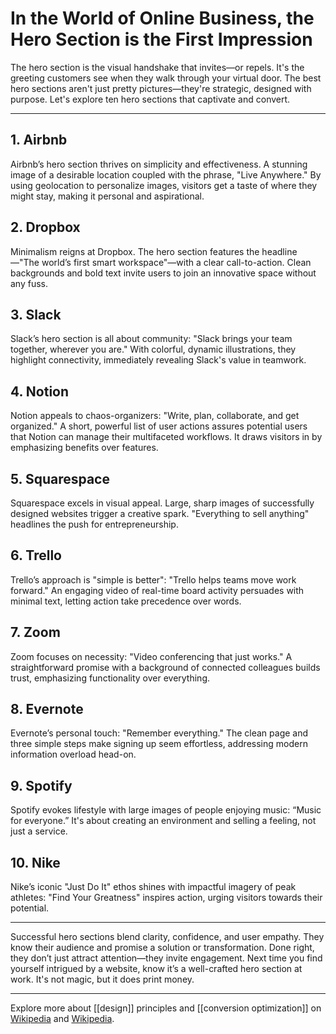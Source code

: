 # In the World of Online Business, the Hero Section is the First Impression

The hero section is the visual handshake that invites—or repels. It's the greeting customers see when they walk through your virtual door. The best hero sections aren't just pretty pictures—they're strategic, designed with purpose. Let's explore ten hero sections that captivate and convert.

---

## 1. Airbnb

Airbnb’s hero section thrives on simplicity and effectiveness. A stunning image of a desirable location coupled with the phrase, "Live Anywhere." By using geolocation to personalize images, visitors get a taste of where they might stay, making it personal and aspirational.

## 2. Dropbox

Minimalism reigns at Dropbox. The hero section features the headline—"The world’s first smart workspace"—with a clear call-to-action. Clean backgrounds and bold text invite users to join an innovative space without any fuss.

## 3. Slack

Slack’s hero section is all about community: "Slack brings your team together, wherever you are." With colorful, dynamic illustrations, they highlight connectivity, immediately revealing Slack's value in teamwork.

## 4. Notion

Notion appeals to chaos-organizers: "Write, plan, collaborate, and get organized." A short, powerful list of user actions assures potential users that Notion can manage their multifaceted workflows. It draws visitors in by emphasizing benefits over features.

## 5. Squarespace

Squarespace excels in visual appeal. Large, sharp images of successfully designed websites trigger a creative spark. "Everything to sell anything" headlines the push for entrepreneurship.

## 6. Trello

Trello’s approach is "simple is better": "Trello helps teams move work forward." An engaging video of real-time board activity persuades with minimal text, letting action take precedence over words.

## 7. Zoom

Zoom focuses on necessity: "Video conferencing that just works." A straightforward promise with a background of connected colleagues builds trust, emphasizing functionality over everything.

## 8. Evernote

Evernote’s personal touch: "Remember everything." The clean page and three simple steps make signing up seem effortless, addressing modern information overload head-on.

## 9. Spotify

Spotify evokes lifestyle with large images of people enjoying music: “Music for everyone.” It's about creating an environment and selling a feeling, not just a service.

## 10. Nike

Nike’s iconic "Just Do It" ethos shines with impactful imagery of peak athletes: "Find Your Greatness" inspires action, urging visitors towards their potential.

---

Successful hero sections blend clarity, confidence, and user empathy. They know their audience and promise a solution or transformation. Done right, they don’t just attract attention—they invite engagement. Next time you find yourself intrigued by a website, know it’s a well-crafted hero section at work. It's not magic, but it does print money. 

---

Explore more about [[design]] principles and [[conversion optimization]] on [Wikipedia](https://en.wikipedia.org/wiki/Design) and [Wikipedia](https://en.wikipedia.org/wiki/Conversion_optimization).